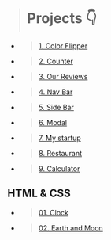 > # Projects 👇

- > [1. Color Flipper ](./Javascript%20projects/Color%20Flipper/)

- > [2. Counter](./Javascript%20projects/Counter/)

- > [3. Our Reviews](./Javascript%20projects/Our%20Reviews/)

- > [4. Nav Bar](./Javascript%20projects/Navbar/)

- > [5. Side Bar](./Javascript%20projects/05-Side%20bar/)

- > [6. Modal](./Javascript%20projects/06-modal/)

- > [7. My startup](./Javascript%20projects/07-My%20startup/)

- > [8. Restaurant](./Javascript%20projects/08-Restaurant-Menu/)

- > [9. Calculator](./Javascript%20projects/Calculator/)


## HTML & CSS

- > [01. Clock ](./Javascript%20projects/Clock/)

- > [02. Earth and Moon ](./Javascript%20projects/Earth%20and%20Moon%20around%20sun/)



